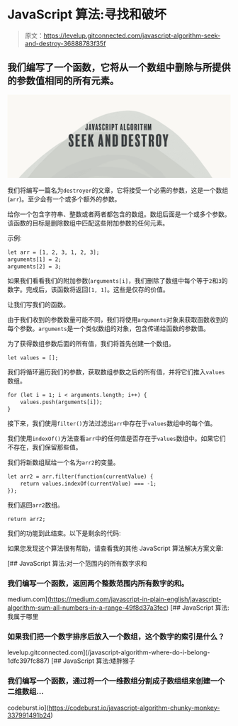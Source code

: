 # JavaScript 算法:寻找和破坏

> 原文：<https://levelup.gitconnected.com/javascript-algorithm-seek-and-destroy-36888783f35f>

## 我们编写了一个函数，它将从一个数组中删除与所提供的参数值相同的所有元素。

![](img/4b376c5c9c9f31fc73178b1a21026d9c.png)

我们将编写一篇名为`destroyer`的文章，它将接受一个必需的参数，这是一个数组(`arr`)。至少会有一个或多个额外的参数。

给你一个包含字符串、整数或者两者都包含的数组。数组后面是一个或多个参数。该函数的目标是删除数组中匹配这些附加参数的任何元素。

示例:

```
let arr = [1, 2, 3, 1, 2, 3];
arguments[1] = 2;
arguments[2] = 3;
```

如果我们看看我们的附加参数(`arguments[i]`，我们删除了数组中每个等于`2`和`3`的数字。完成后，该函数将返回`[1, 1]`。这些是仅存的价值。

让我们写我们的函数。

由于我们收到的参数数量可能不同，我们将使用`arguments`对象来获取函数收到的每个参数。`arguments`是一个类似数组的对象，包含传递给函数的参数值。

为了获得数组参数后面的所有值，我们将首先创建一个数组。

```
let values = [];
```

我们将循环遍历我们的参数，获取数组参数之后的所有值，并将它们推入`values`数组。

```
for (let i = 1; i < arguments.length; i++) {
    values.push(arguments[i]);
}
```

接下来，我们使用`filter()`方法过滤出`arr`中存在于`values`数组中的每个值。

我们使用`indexOf()`方法查看`arr`中的任何值是否存在于`values`数组中。如果它们不存在，我们保留那些值。

我们将新数组赋给一个名为`arr2`的变量。

```
let arr2 = arr.filter(function(currentValue) {
    return values.indexOf(currentValue) === -1;
});
```

我们返回`arr2`数组。

```
return arr2;
```

我们的功能到此结束。以下是剩余的代码:

如果您发现这个算法很有帮助，请查看我的其他 JavaScript 算法解决方案文章:

[](https://medium.com/javascript-in-plain-english/javascript-algorithm-sum-all-numbers-in-a-range-49f8d37a3fec) [## JavaScript 算法:对一个范围内的所有数字求和

### 我们编写一个函数，返回两个整数范围内所有数字的和。

medium.com](https://medium.com/javascript-in-plain-english/javascript-algorithm-sum-all-numbers-in-a-range-49f8d37a3fec) [](/javascript-algorithm-where-do-i-belong-1dfc397fc887) [## JavaScript 算法:我属于哪里

### 如果我们把一个数字排序后放入一个数组，这个数字的索引是什么？

levelup.gitconnected.com](/javascript-algorithm-where-do-i-belong-1dfc397fc887) [](https://codeburst.io/javascript-algorithm-chunky-monkey-337991491b24) [## JavaScript 算法:矮胖猴子

### 我们编写一个函数，通过将一个一维数组分割成子数组组来创建一个二维数组…

codeburst.io](https://codeburst.io/javascript-algorithm-chunky-monkey-337991491b24)